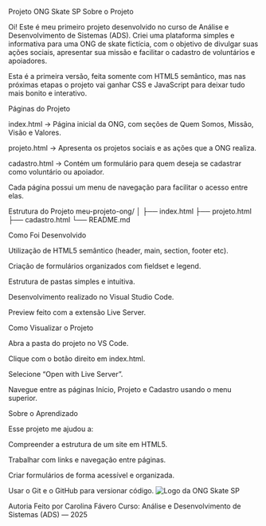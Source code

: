Projeto ONG Skate SP
    Sobre o Projeto

Oi!  Este é meu primeiro projeto desenvolvido no curso de Análise e Desenvolvimento de Sistemas (ADS).
Criei uma plataforma simples e informativa para uma ONG de skate fictícia, com o objetivo de divulgar suas ações sociais, apresentar sua missão e facilitar o cadastro de voluntários e apoiadores.

Esta é a primeira versão, feita somente com HTML5 semântico, mas nas próximas etapas o projeto vai ganhar CSS e JavaScript para deixar tudo mais bonito e interativo. 

Páginas do Projeto

index.html → Página inicial da ONG, com seções de Quem Somos, Missão, Visão e Valores.

projeto.html → Apresenta os projetos sociais e as ações que a ONG realiza.

cadastro.html → Contém um formulário para quem deseja se cadastrar como voluntário ou apoiador.

Cada página possui um menu de navegação para facilitar o acesso entre elas.

Estrutura do Projeto
meu-projeto-ong/
│
├── index.html
├── projeto.html
├── cadastro.html
└── README.md

Como Foi Desenvolvido

Utilização de HTML5 semântico (header, main, section, footer etc).

Criação de formulários organizados com fieldset e legend.

Estrutura de pastas simples e intuitiva.

Desenvolvimento realizado no Visual Studio Code.

Preview feito com a extensão Live Server.

Como Visualizar o Projeto

Abra a pasta do projeto no VS Code.

Clique com o botão direito em index.html.

Selecione “Open with Live Server”.

Navegue entre as páginas Início, Projeto e Cadastro usando o menu superior.

Sobre o Aprendizado

Esse projeto me ajudou a:

Compreender a estrutura de um site em HTML5.

Trabalhar com links e navegação entre páginas.

Criar formulários de forma acessível e organizada.

Usar o Git e o GitHub para versionar código.
![Logo da ONG Skate SP](img/ValidProj.jpg)

Autoria
Feito por Carolina Fávero 
Curso: Análise e Desenvolvimento de Sistemas (ADS) — 2025


   

